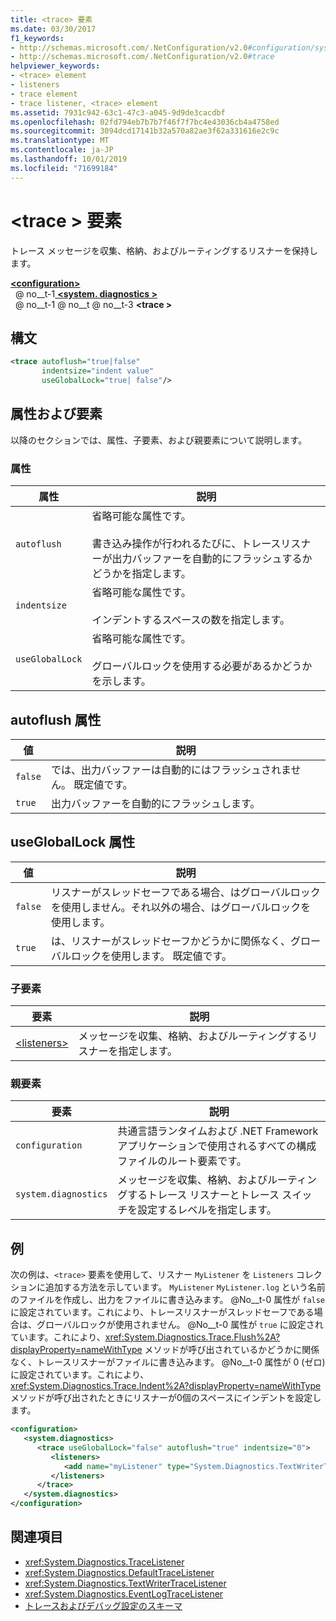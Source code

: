 ```yaml
---
title: <trace> 要素
ms.date: 03/30/2017
f1_keywords:
- http://schemas.microsoft.com/.NetConfiguration/v2.0#configuration/system.diagnostics/trace
- http://schemas.microsoft.com/.NetConfiguration/v2.0#trace
helpviewer_keywords:
- <trace> element
- listeners
- trace element
- trace listener, <trace> element
ms.assetid: 7931c942-63c1-47c3-a045-9d9de3cacdbf
ms.openlocfilehash: 02fd794eb7b7b7f46f7f7bc4e43036cb4a4758ed
ms.sourcegitcommit: 3094dcd17141b32a570a82ae3f62a331616e2c9c
ms.translationtype: MT
ms.contentlocale: ja-JP
ms.lasthandoff: 10/01/2019
ms.locfileid: "71699184"
---
```

# <a name="trace-element"></a>\<trace > 要素
トレース メッセージを収集、格納、およびルーティングするリスナーを保持します。  
  
[ **\<configuration>** ](../configuration-element.md)  
&nbsp; @ no__t-1[ **\<system. diagnostics >** ](system-diagnostics-element.md)  
&nbsp; @ no__t-1 @ no__t @ no__t-3 **\<trace >**  
  
## <a name="syntax"></a>構文  
  
```xml  
<trace autoflush="true|false"   
       indentsize="indent value"  
       useGlobalLock="true| false"/>  
```  
  
## <a name="attributes-and-elements"></a>属性および要素  
 以降のセクションでは、属性、子要素、および親要素について説明します。  
  
### <a name="attributes"></a>属性  
  
|属性|説明|  
|---------------|-----------------|  
|`autoflush`|省略可能な属性です。<br /><br /> 書き込み操作が行われるたびに、トレースリスナーが出力バッファーを自動的にフラッシュするかどうかを指定します。|  
|`indentsize`|省略可能な属性です。<br /><br /> インデントするスペースの数を指定します。|  
|`useGlobalLock`|省略可能な属性です。<br /><br /> グローバルロックを使用する必要があるかどうかを示します。|  
  
## <a name="autoflush-attribute"></a>autoflush 属性  
  
|値|説明|  
|-----------|-----------------|  
|`false`|では、出力バッファーは自動的にはフラッシュされません。 既定値です。|  
|`true`|出力バッファーを自動的にフラッシュします。|  
  
## <a name="usegloballock-attribute"></a>useGlobalLock 属性  
  
|値|説明|  
|-----------|-----------------|  
|`false`|リスナーがスレッドセーフである場合、はグローバルロックを使用しません。それ以外の場合、はグローバルロックを使用します。|  
|`true`|は、リスナーがスレッドセーフかどうかに関係なく、グローバルロックを使用します。 既定値です。|  
  
### <a name="child-elements"></a>子要素  
  
|要素|説明|  
|-------------|-----------------|  
|[\<listeners>](listeners-element-for-trace.md)|メッセージを収集、格納、およびルーティングするリスナーを指定します。|  
  
### <a name="parent-elements"></a>親要素  
  
|要素|説明|  
|-------------|-----------------|  
|`configuration`|共通言語ランタイムおよび .NET Framework アプリケーションで使用されるすべての構成ファイルのルート要素です。|  
|`system.diagnostics`|メッセージを収集、格納、およびルーティングするトレース リスナーとトレース スイッチを設定するレベルを指定します。|  
  
## <a name="example"></a>例  
 次の例は、`<trace>` 要素を使用して、リスナー `MyListener` を `Listeners` コレクションに追加する方法を示しています。 `MyListener` `MyListener.log` という名前のファイルを作成し、出力をファイルに書き込みます。 @No__t-0 属性が `false` に設定されています。これにより、トレースリスナーがスレッドセーフである場合は、グローバルロックが使用されません。 @No__t-0 属性が `true` に設定されています。これにより、<xref:System.Diagnostics.Trace.Flush%2A?displayProperty=nameWithType> メソッドが呼び出されているかどうかに関係なく、トレースリスナーがファイルに書き込みます。 @No__t-0 属性が 0 (ゼロ) に設定されています。これにより、<xref:System.Diagnostics.Trace.Indent%2A?displayProperty=nameWithType> メソッドが呼び出されたときにリスナーが0個のスペースにインデントを設定します。  
  
```xml  
<configuration>  
   <system.diagnostics>  
      <trace useGlobalLock="false" autoflush="true" indentsize="0">  
         <listeners>  
            <add name="myListener" type="System.Diagnostics.TextWriterTraceListener, system version=1.0.3300.0, Culture=neutral, PublicKeyToken=b77a5c561934e089" initializeData="c:\myListener.log" />  
         </listeners>  
      </trace>  
   </system.diagnostics>  
</configuration>  
```  
  
## <a name="see-also"></a>関連項目

- <xref:System.Diagnostics.TraceListener>
- <xref:System.Diagnostics.DefaultTraceListener>
- <xref:System.Diagnostics.TextWriterTraceListener>
- <xref:System.Diagnostics.EventLogTraceListener>
- [トレースおよびデバッグ設定のスキーマ](index.md)
